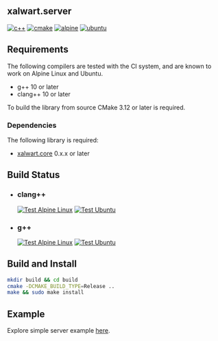 ## xalwart.server

[![c++](https://img.shields.io/badge/c%2B%2B-20-6c85cf)](https://isocpp.org/)
[![cmake](https://img.shields.io/badge/cmake-%3E=3.12-success)](https://cmake.org/)
[![alpine](https://img.shields.io/badge/Alpine_Linux-0D597F?style=flat&logo=alpine-linux&logoColor=white)](https://alpinelinux.org/)
[![ubuntu](https://img.shields.io/badge/Ubuntu-E95420?style=flat&logo=ubuntu&logoColor=white)](https://ubuntu.com/)

## Requirements

The following compilers are tested with the CI system, and are known to work
on Alpine Linux and Ubuntu.
* g++ 10 or later
* clang++ 10 or later

To build the library from source CMake 3.12 or later is required.

### Dependencies

The following library is required:
- [xalwart.core](https://github.com/YuriyLisovskiy/xalwart.core) 0.x.x or later

## Build Status

* ### clang++
    [![Test Alpine Linux](https://github.com/YuriyLisovskiy/xalwart.server/actions/workflows/tests-clang-alpine.yml/badge.svg)](https://github.com/YuriyLisovskiy/xalwart.server/actions/workflows/tests-clang-alpine.yml) [![Test Ubuntu](https://github.com/YuriyLisovskiy/xalwart.server/actions/workflows/tests-clang-ubuntu.yml/badge.svg)](https://github.com/YuriyLisovskiy/xalwart.server/actions/workflows/tests-clang-ubuntu.yml)

* ### g++
    [![Test Alpine Linux](https://github.com/YuriyLisovskiy/xalwart.server/actions/workflows/tests-gcc-alpine.yml/badge.svg)](https://github.com/YuriyLisovskiy/xalwart.server/actions/workflows/tests-gcc-alpine.yml) [![Test Ubuntu](https://github.com/YuriyLisovskiy/xalwart.server/actions/workflows/tests-gcc-ubuntu.yml/badge.svg)](https://github.com/YuriyLisovskiy/xalwart.server/actions/workflows/tests-gcc-ubuntu.yml)

## Build and Install

```bash
mkdir build && cd build
cmake -DCMAKE_BUILD_TYPE=Release ..
make && sudo make install
```

## Example

Explore simple server example [here](example).
